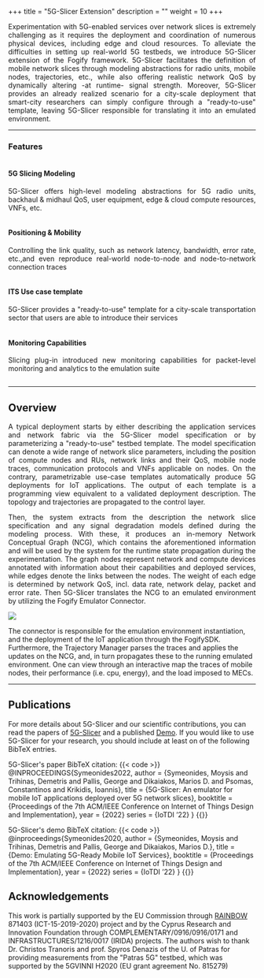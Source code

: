 +++
title = "5G-Slicer Extension"
description = ""
weight = 10
+++

<div class="row py-3">
    <div class="col-md-12" style="text-align: justify">
      <div class="container">
        <p class="lead">Experimentation with 
5G-enabled services over network slices is extremely challenging as it requires the 
deployment and coordination of numerous physical devices, including
edge and cloud resources.
To alleviate the difficulties in setting up real-world 5G testbeds, 
we introduce 5G-Slicer extension of the Fogify framework. 
5G-Slicer facilitates the definition of mobile network slices 
through modeling abstractions for radio units, mobile nodes, trajectories, etc., 
while also offering realistic network QoS by dynamically altering -at runtime- signal strength. 
Moreover, 5G-Slicer provides an already realized scenario for a city-scale deployment that 
smart-city researchers can simply configure through a "ready-to-use" template, 
leaving 5G-Slicer responsible for translating it into an emulated environment. </p>
      </div>
    </div>
</div>    

---

### Features

<div class="row py-3">
	<div class="col-md-6">
		<div class="card flex-row border-0">
			<div class="mt-3">
				<span class="fas fa-file fa-2x text-primary"></span>
			</div>
			<div class="card-body pl-2 " style="display: inline-block; text-align: justify">
				<h4 class="card-title">
					5G Slicing Modeling
				</h4>
				<p class="card-text text-muted">
					5G-Slicer offers high-level modeling abstractions for 5G radio units, backhaul & midhaul QoS, 
					user equipment, edge & cloud compute resources, VNFs, etc.
				</p>
			</div>
		</div>
	</div>
	<div class="col-md-6">
		<div class="card flex-row border-0">
			<div class="mt-3">
				<span class="fas fa-map-marked fa-2x text-primary"></span>
			</div>
			<div class="card-body pl-2" style="display: inline-block; text-align: justify">
				<h4 class="card-title">
					Positioning & Mobility
				</h4>
				<p class="card-text text-muted">
					Controlling the link quality,  such  as  network  latency,  bandwidth,  error  rate,  etc.,and  even  reproduce  real-world  node-to-node  and  node-to-network connection traces
				</p>
			</div>
		</div>
	</div>
	<div class="col-md-6">
		<div class="card flex-row border-0">
			<div class="mt-3">
				<span class="fas fa-bus fa-2x text-primary"></span>
			</div>
			<div class="card-body pl-2" style="display: inline-block; text-align: justify">
				<h4 class="card-title">
					ITS Use case template
				</h4>
				<p class="card-text text-muted">
                    5G-Slicer provides a "ready-to-use" template for a city-scale transportation sector that
                    users are able to introduce their services 
                 </p>
			</div>
		</div>
	</div>
	<div class="col-md-6">
		<div class="card flex-row border-0">
			<div class="mt-3">
				<span class="fas fa-search fa-2x text-primary"></span>
			</div>
			<div class="card-body pl-2" style="display: inline-block; text-align: justify">
				<h4 class="card-title">
					Monitoring Capabilities
				</h4>
				<p class="card-text text-muted">
		        Slicing plug-in introduced new monitoring capabilities for packet-level monitoring 
		        and analytics to the emulation suite
				</p>
			</div>
		</div>
	</div>
</div>






---

## Overview
<p></p>

<div class="container-md">
<div class="row justify-content-center">
   <div class="row">
   <div class="col-lg-6" style="text-align: justify">
   
A typical deployment starts by either describing the application services and network fabric via the 5G-Slicer model 
specification or by parameterizing a "ready-to-use" testbed template. 
The model specification can denote a wide range of network slice parameters, including the position of compute nodes and RUs, 
network links and their QoS, mobile node traces, communication protocols and VNFs applicable on nodes. 
On the contrary, parametrizable use-case templates automatically produce 5G deployments for IoT applications. 
The output of each template is a programming view equivalent to a validated deployment description. 
The topology and trajectories are propagated to the control layer.

Then, the system extracts from the description the network slice specification
and any signal degradation models defined during the modeling process. 
With these, it produces an in-memory Network Conceptual Graph (NCG), which contains the aforementioned information 
and will be used by the system for the runtime state propagation during the experimentation. 
The graph nodes represent network and compute devices annotated with information about their capabilities and 
deployed services, while edges denote the links between the nodes.
The weight of each edge is determined by network QoS, incl. data rate, network delay, packet and error rate. 
Then 5G-Slicer translates the NCG to an emulated environment by utilizing the Fogify Emulator Connector. 
</div>




   
   <div class="col-lg-6" style="text-align: justify">
   
   <p></p>
        <img class="img-fluid" src="slicer-overview.png" />
<p></p>


</div>
</div>
The connector is responsible for the emulation environment instantiation, and the deployment of the IoT application  through the FogifySDK. 
Furthermore, the Trajectory Manager parses the traces and applies the updates on the NCG, 
and, in turn propagates these to the running emulated environment.
One can view through an interactive map the traces of mobile nodes, 
their performance (i.e. cpu, energy), and the load imposed to MECs. 

</div>

</div>





   


<p/>



<div class="row  justify-content-center">
<div class="col-lg-12" style="text-align: justify">



</div>

</div>




---



## Publications

For more details about 5G-Slicer and our scientific contributions, you can read the papers of [5G-Slicer](http://linc.ucy.ac.cy/index.php?id=12) 
and a published [Demo](http://linc.ucy.ac.cy/index.php?id=12).
If you would like to use 5G-Slicer for your research, you should include at least on of the following BibTeX entries. 

5G-Slicer's paper BibTeX citation:
{{< code >}}
@INPROCEEDINGS{Symeonides2022,
author    = {Symeonides, Moysis and Trihinas, Demetris and Pallis, George and Dikaiakos, Marios D. and Psomas, Constantinos and Krikidis, Ioannis},
title     = {5G-Slicer: An emulator for mobile IoT applications deployed over 5G network slices}, 
booktitle = {Proceedings of the 7th ACM/IEEE Conference on Internet of Things Design and Implementation},
year      = {2022}
series    = {IoTDI ’22}
}
{{</code>}}

5G-Slicer's demo BibTeX citation:
{{< code >}}
@inproceedings{Symeonides2020,
author    = {Symeonides, Moysis and Trihinas, Demetris and Pallis, George and Dikaiakos, Marios D.},
title     = {Demo: Emulating 5G-Ready Mobile IoT Services},
booktitle = {Proceedings of the 7th ACM/IEEE Conference on Internet of Things Design and Implementation}, 
year      = {2022}
series    = {IoTDI ’22}
} 
{{</code>}}


## Acknowledgements
This work is partially supported by the EU Commission through [RAINBOW](https://rainbow-h2020.eu/)  871403 (ICT-15-2019-2020) project 
and by the Cyprus Research and Innovation Foundation through COMPLEMENTARY/0916/0916/0171 and INFRASTRUCTURES/1216/0017 (IRIDA) projects. 
The authors wish to thank Dr. Christos Tranoris and prof. Spyros Denazis of the U. of Patras for providing measurements from the "Patras 5G" testbed, 
which was supported by the 5GVINNI H2020 (EU grant agreement No. 815279)